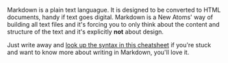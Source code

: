 Markdown is a plain text languague. It is designed to be converted to HTML documents, handy if text goes digital. Markdown is a New Atoms' way of building all text files and it's forcing you to only think about the content and structure of the text and it's explicitly **not** about design.

Just write away and [look up the syntax in this cheatsheet](https://github.com/adam-p/markdown-here/wiki/Markdown-Cheatsheet) if you're stuck and want to know more about writing in Markdown, you'll love it.  
